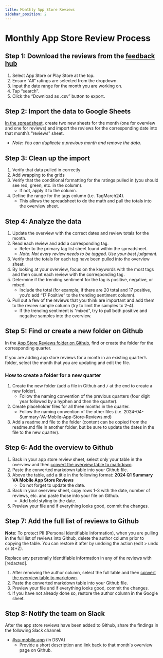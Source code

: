 ```yaml
---
title: Monthly App Store Reviews
sidebar_position: 2
---
```


# Monthly App Store Review Process

## Step 1: Download the reviews from the [feedback hub](https://feedback-hub-e659c24714b9.herokuapp.com/)

1. Select App Store or Play Store at the top.
2. Ensure “All” ratings are selected from the dropdown.
3. Input the date range for the month you are working on.
4. Tap “search”.
5. Click the “Download as .csv” button to export.

## Step 2: Import the data to Google Sheets 
[In the spreadsheet](https://docs.google.com/spreadsheets/d/1Lj65hvWUkdTpmpvsObOOD2hjG8CHAiQ7z0mCeowabh0/edit?usp=sharing), create two new sheets for the month (one for overview and one for reviews) and import the reviews for the corresponding date into that month’s "reviews" sheet.
- _Note: You can duplicate a previous month and remove the data._

## Step 3: Clean up the import

1. Verify that data pulled in correctly
2. Add wrapping to the grids
3. Verify that the conditional formatting for the ratings pulled in (you should see red, green, etc. in the column).
    - If not, apply it to the column.
4. Define the range for the tags column (i.e. TagMarch24). 
    - This allows the spreadsheet to do the math and pull the totals into the overview sheet.

## Step 4: Analyze the data

1. Update the overview with the correct dates and review totals for the month.
2. Read each review and add a corresponding tag.
    - Refer to the primary tag list sheet found within the spreadsheet.
    - _Note: Not every review needs to be tagged. Use your best judgment._
3. Verify that the totals for each tag have been pulled into the overview sheet.
4. By looking at your overview, focus on the keywords with the most tags and then count each review with the corresponding tag.
4. Determine if the trending sentiment for the tag is positive, negative, or mixed. 
    - Include the total (for example, if there are 20 total and 17 positive, you’d add “17 Positive” to the trending sentiment column).
5. Pull out a few of the reviews that you think are important and add them to the review sample column (try to limit the samples to 2-4).
    - If the trending sentiment is “mixed”, try to pull both positive and negative samples into the overview.

## Step 5: Find or create a new folder on Github
In the [App Store Reviews folder on Github](https://github.com/department-of-veterans-affairs/va.gov-team/tree/master/products/va-mobile-app/reporting/App-Stores-Reviews), find or create the folder for the corresponding quarter.

If you are adding app store reviews for a month in an existing quarter’s folder, select the month that you are updating and edit the file.

### How to create a folder for a new quarter

1. Create the new folder (add a file in Github and `/` at the end to create a new folder).
    - Follow the naming convention of the previous quarters (four digit year followed by a hyphen and then the quarter).
2. Create placeholder files for all three months in the quarter. 
    - Follow the naming convention of the other files (i.e. 2024-04-Summary-VA-Mobile-App-Store-Reviews.md)
3. Add a readme.md file to the folder (content can be copied from the readme.md file in another folder, but be sure to update the dates in the file to the new quarter).
        
## Step 6: Add the overview to Github
1. Back in your app store review sheet, select only your table in the overview and then [convert the overview table to markdown](https://tabletomarkdown.com/convert-spreadsheet-to-markdown/).
2. Paste the converted markdown table into your Github file.
3. Above the table, add a title in the following format: **2024 Q1 Summary VA Mobile App Store Reviews**
    - Do not forget to update the date.
4. Back in your overview sheet, copy rows 1-3 with the date, number of reviews, etc. and paste those into your file on Github. 
    - Add bold styling to the date.
5. Preview your file and if everything looks good, commit the changes.

## Step 7: Add the full list of reviews to Github
__Note:__ To protect PII (Personal Identifiable Information), when you are pulling in the full list of reviews into Github, delete the author column prior to copying the table. You can restore it after by undoing the action (edit > undo or ⌘+Z).

Replace any personally identifiable information in any of the reviews with [redacted].

1. After removing the author column, select the full table and then [convert the overview table to markdown](https://tabletomarkdown.com/convert-spreadsheet-to-markdown/).
2. Paste the converted markdown table into your Github file.
3. Preview your file and if everything looks good, commit the changes.
4. If you have not already done so, restore the author column in the Google sheet.

## Step 8: Notify the team on Slack
After the app store reviews have been added to Github, share the findings in the following Slack channel:
- [#va-mobile-app](https://dsva.slack.com/archives/C018V2JCWRJ) (in DSVA)
    - Provide a short description and link back to that month's overview page on Github.